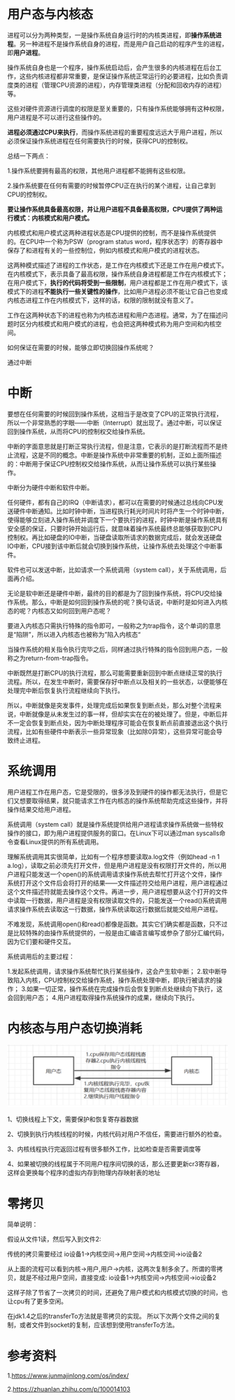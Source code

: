 # 用户态与内核态

进程可以分为两种类型，一是操作系统自身运行时的内核类进程，即**操作系统进程**。另一种进程不是操作系统自身的进程，而是用户自己启动的程序产生的进程，即**用户进程**。

操作系统自身也是一个程序，操作系统启动后，会产生很多的内核进程在后台工作，这些内核进程都非常重要，是保证操作系统正常运行的必要进程，比如负责调度类的进程（管理CPU资源的进程），内存管理类进程（分配和回收内存的进程）等。

这些对硬件资源进行调度的权限是至关重要的，只有操作系统能够拥有这种权限，用户进程是不可以进行这些操作的。

**进程必须通过CPU来执行**，而操作系统进程的重要程度远远大于用户进程，所以必须保证操作系统进程在任何需要执行的时候，获得CPU的控制权。



总结一下两点：

1.操作系统要拥有最高的权限，其他用户进程都不能拥有这些权限。

2.操作系统要在任何有需要的时候暂停CPU正在执行的某个进程，让自己拿到CPU的控制权。



**要让操作系统具备最高权限，并让用户进程不具备最高权限，CPU提供了两种运行模式：内核模式和用户模式。**

内核模式和用户模式这两种进程状态是CPU提供的控制，而不是操作系统提供的。在CPU中一个称为PSW（program status word，程序状态字）的寄存器中保存了和进程有关的一些控制位，例如内核模式和用户模式的进程状态。

这两种模式描述了进程的工作状态，是工作在内核模式下还是工作在用户模式下。在内核模式下，表示具备了最高权限，操作系统自身进程都是工作在内核模式下；在用户模式下，**执行的代码将受到一些限制**，用户进程都是工作在用户模式下，该模式下的进程**不能执行一些关键性的操作**，比如用户进程必须不能让它自己也变成内核态进程工作在内核模式下，这样的话，权限的限制就没有意义了。

工作在这两种状态下的进程也称为内核态进程和用户态进程。通常，为了在描述问题时区分内核模式和用户模式的进程，也会把这两种模式称为用户空间和内核空间。



如何保证在需要的时候，能够立即切换回操作系统呢？

通过中断



# 中断



要想在任何需要的时候回到操作系统，这相当于是改变了CPU的正常执行流程，所以一个非常熟悉的字眼——中断（Interrupt）就出现了。通过中断，可以保证回到操作系统，从而将CPU的控制权交给操作系统。

中断的字面意思就是打断正常执行流程，但是注意，它表示的是打断流程而不是终止流程，这是不同的概念。中断是操作系统中非常重要的机制，正如上面所描述的：中断用于保证CPU控制权交给操作系统，从而让操作系统可以执行某些操作。

中断分为硬件中断和软件中断。

任何硬件，都有自己的IRQ（中断请求），都可以在需要的时候通过总线向CPU发送硬件中断通知。比如时钟中断，当进程执行耗光时间片时将产生一个时钟中断，使得能够立刻进入操作系统并调度下一个要执行的进程，时钟中断是操作系统具有安全感的保证，只要时钟开始运行后，就意味着操作系统最终总能够获取到CPU控制权。再比如硬盘的IO中断，当硬盘读取所请求的数据完成后，就会发送硬盘IO中断，CPU接到该中断后就会切换到操作系统，让操作系统去处理这个中断事件。

软件也可以发送中断，比如请求一个系统调用（system call），关于系统调用，后面再介绍。

无论是软中断还是硬件中断，最终的目的都是为了回到操作系统，将CPU交给操作系统。那么，中断是如何回到操作系统的呢？换句话说，中断时是如何进入内核态的呢？内核态又如何回到用户态呢？

要进入内核态只需执行特殊的指令即可，一般称之为trap指令，这个单词的意思是“陷阱”，所以进入内核态也被称为”陷入内核态“

当操作系统的相关指令执行完毕之后，同样通过执行特殊的指令回到用户态，一般称之为return-from-trap指令。



中断既然是打断CPU的执行流程，那么可能需要重新回到中断点继续正常的执行流程。所以，在发生中断时，需要保存好中断点以及相关的一些状态，以便能够在处理完中断后恢复执行流程继续向下执行。

所以，中断就像是突发事件，处理完成后如果恢复到断点处，那么对整个流程来说，中断就像是从未发生过的事一样，但却实实在在的被处理了。但是，中断后并不一定会恢复到断点处，因为中断处理程序可能会在恢复断点前直接退出这个执行流程，比如有些硬件中断表示一些异常现象（比如除0异常），这些异常可能会导致终止进程。



# 系统调用

用户进程工作在用户态，它是受限的，很多涉及到硬件的操作都无法执行，但是它们又想要取得结果，就只能请求工作在内核态的操作系统帮助完成这些操作，并将操作结果交给用户进程。

系统调用（system call）就是操作系统提供给用户进程请求操作系统做一些特权操作的接口，即为用户进程提供服务的窗口。在Linux下可以通过man syscalls命令查看Linux提供的所有系统调用。

理解系统调用其实很简单，比如有一个程序想要读取a.log文件（例如head -n 1 a.log），读取之前必须先打开文件，但是用户进程是没有权限打开文件的，所以用户进程只能发送一个open()的系统调用请求操作系统去帮忙打开这个文件，操作系统打开这个文件后会将打开的结果——文件描述符交给用户进程，用户进程通过这个文件描述符就能去操作这个文件。再进一步，用户进程想要从这个打开的文件中读取一行数据，用户进程是没有权限读取文件的，只能发送一个read()系统调用请求操作系统去读取这一行数据，操作系统读取这行数据后就能交给用户进程。

不难发现，系统调用open()和read()都像是函数。其实它们确实都是函数，只不过是比较特殊的由操作系统提供的，一般是由汇编语言编写或参杂了部分汇编代码，因为它们要和硬件交互。



系统调用后的主要过程：

1.发起系统调用，请求操作系统帮忙执行某些操作，这会产生软中断；
2.软中断导致陷入内核，CPU控制权交给操作系统，操作系统处理中断，即执行被请求的操作；
3.如果一切正常，操作系统在完成操作后会恢复到断点处继续向下执行，这会回到用户态；
4.用户进程取得操作系统操作的成果，继续向下执行。



# 内核态与用户态切换消耗

![image-20200920161346480](操作系统.assets/image-20200920161346480.png)

1、切换线程上下文，需要保护和恢复寄存器数据

2、切换到执行内核线程的时候，内核代码对用户不信任，需要进行额外的检查。

3、内核线程执行完返回过程有很多额外工作，比如检查是否需要调度等

4、如果被切换的线程属于不同用户程序间切换的话，那么还要更新cr3寄存器，这样会更换每个程序的虚拟内存到物理内存映射表的地址





# 零拷贝

简单说明：

假设从文件1读，然后写入到文件2:

传统的拷贝需要经过
io设备1->内核空间->用户空间->内核空间->io设备2

从上面的流程可以看到内核->用户,用户->内核，这两次复制多余了。所谓的零拷贝，就是不经过用户空间，直接变成:
io设备1->内核空间->内核空间->io设备2

这样子除了节省了一次拷贝的时间，还避免了用户模式和内核模式切换的时间，也让cpu有了更多空闲。

在jdk1.4之后的transferTo方法就是零拷贝的实现。
所以下次两个文件之间的复制，或者文件到socket的复制，应该想到使用transferTo方法。

# 参考资料

1.https://www.junmajinlong.com/os/index/

2.https://zhuanlan.zhihu.com/p/100014103